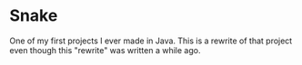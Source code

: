 # Snake

One of my first projects I ever made in Java.
This is a rewrite of that project even though this "rewrite" was written a while ago.
